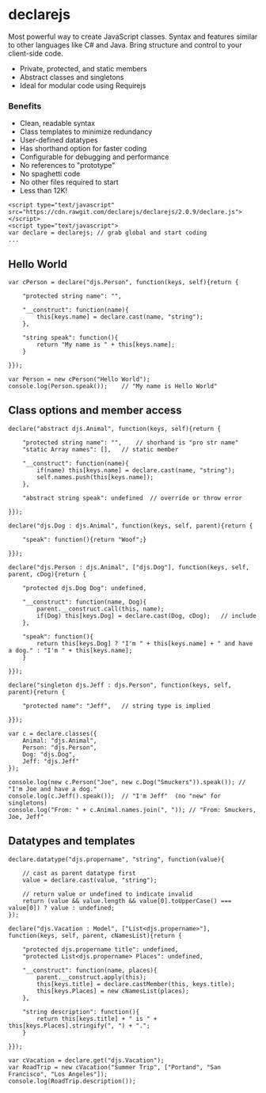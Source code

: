 # declarejs
Most powerful way to create JavaScript classes.  Syntax and features similar to other languages like C# and Java.  Bring structure and control to your client-side code.

- Private, protected, and static members
- Abstract classes and singletons
- Ideal for modular code using Requirejs

### Benefits
- Clean, readable syntax
- Class templates to minimize redundancy
- User-defined datatypes
- Has shorthand option for faster coding
- Configurable for debugging and performance
- No references to "prototype"
- No spaghetti code
- No other files required to start
- Less than 12K!

```
<script type="text/javascript" src="https://cdn.rawgit.com/declarejs/declarejs/2.0.9/declare.js"></script>
<script type="text/javascript">
var declare = declarejs; // grab global and start coding
...
```

## Hello World
```
var cPerson = declare("djs.Person", function(keys, self){return {

	"protected string name": "",

	"__construct": function(name){
		this[keys.name] = declare.cast(name, "string");
	},
	
	"string speak": function(){
		return "My name is " + this[keys.name];
	}
	
}});

var Person = new cPerson("Hello World");
console.log(Person.speak()); 	// "My name is Hello World"
```

## Class options and member access
```
declare("abstract djs.Animal", function(keys, self){return {

	"protected string name": "", 	// shorhand is "pro str name"
	"static Array names": [],	// static member

	"__construct": function(name){
		if(name) this[keys.name] = declare.cast(name, "string");
		self.names.push(this[keys.name]);
	},
	
	"abstract string speak": undefined 	// override or throw error
	
}});

declare("djs.Dog : djs.Animal", function(keys, self, parent){return {

	"speak": function(){return "Woof";}
	
}});

declare("djs.Person : djs.Animal", ["djs.Dog"], function(keys, self, parent, cDog){return {
	
	"protected djs.Dog Dog": undefined,

	"__construct": function(name, Dog){
		parent.__construct.call(this, name);
		if(Dog) this[keys.Dog] = declare.cast(Dog, cDog); 	// include
	},

	"speak": function(){
		return this[keys.Dog] ? "I'm " + this[keys.name] + " and have a dog." : "I'm " + this[keys.name];
	}
	
}});

declare("singleton djs.Jeff : djs.Person", function(keys, self, parent){return {

	"protected name": "Jeff", 	// string type is implied

}});

var c = declare.classes({
	Animal: "djs.Animal", 
	Person: "djs.Person", 
	Dog: "djs.Dog", 
	Jeff: "djs.Jeff"
});

console.log(new c.Person("Joe", new c.Dog("Smuckers")).speak()); // "I'm Joe and have a dog."
console.log(c.Jeff().speak()); 	// "I'm Jeff"  (no "new" for singletons)
console.log("From: " + c.Animal.names.join(", ")); // "From: Smuckers, Joe, Jeff"
```

## Datatypes and templates
```
declare.datatype("djs.propername", "string", function(value){

	// cast as parent datatype first
	value = declare.cast(value, "string");

	// return value or undefined to indicate invalid
	return (value && value.length && value[0].toUpperCase() === value[0]) ? value : undefined;
});

declare("djs.Vacation : Model", ["List<djs.propername>"], function(keys, self, parent, cNamesList){return {

	"protected djs.propername title": undefined,
	"protected List<djs.propername> Places": undefined,

	"__construct": function(name, places){
		parent.__construct.apply(this);
		this[keys.title] = declare.castMember(this, keys.title);
		this[keys.Places] = new cNamesList(places);
	},

	"string description": function(){
		return this[keys.title] + " is " + this[keys.Places].stringify(", ") + ".";
	}

}});

var cVacation = declare.get("djs.Vacation");
var RoadTrip = new cVacation("Summer Trip", ["Portand", "San Francisco", "Los Angeles"]);
console.log(RoadTrip.description());
```
